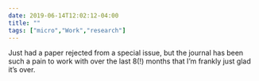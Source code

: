 ```yaml
---
date: 2019-06-14T12:02:12-04:00
title: ""
tags: ["micro","Work","research"]
---
```

Just had a paper rejected from a special issue, but the journal has been such a pain to work with over the last 8(!) months that I’m frankly just glad it’s over.
